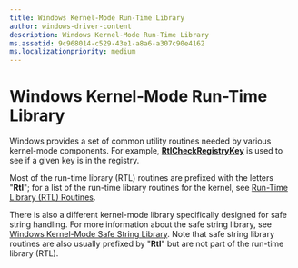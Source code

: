 ```yaml
---
title: Windows Kernel-Mode Run-Time Library
author: windows-driver-content
description: Windows Kernel-Mode Run-Time Library
ms.assetid: 9c968014-c529-43e1-a8a6-a307c90e4162
ms.localizationpriority: medium
---
```


# Windows Kernel-Mode Run-Time Library


Windows provides a set of common utility routines needed by various kernel-mode components. For example, [**RtlCheckRegistryKey**](https://msdn.microsoft.com/library/windows/hardware/ff561754) is used to see if a given key is in the registry.

Most of the run-time library (RTL) routines are prefixed with the letters "**Rtl**"; for a list of the run-time library routines for the kernel, see [Run-Time Library (RTL) Routines](https://msdn.microsoft.com/library/windows/hardware/ff563638).

There is also a different kernel-mode library specifically designed for safe string handling. For more information about the safe string library, see [Windows Kernel-Mode Safe String Library](windows-kernel-mode-safe-string-library.md). Note that safe string library routines are also usually prefixed by "**Rtl**" but are not part of the run-time library (RTL).

 

 




